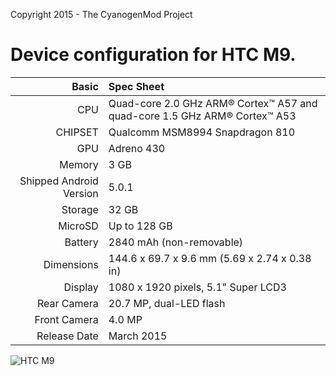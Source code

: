 Copyright 2015 - The CyanogenMod Project

Device configuration for HTC M9.
=====================================

Basic   | Spec Sheet
-------:|:-------------------------
CPU     | Quad-core 2.0 GHz ARM® Cortex™ A57 and quad-core 1.5 GHz ARM® Cortex™ A53
CHIPSET | Qualcomm MSM8994 Snapdragon 810
GPU     | Adreno 430
Memory  | 3 GB
Shipped Android Version | 5.0.1
Storage | 32 GB
MicroSD | Up to 128 GB
Battery | 2840 mAh (non-removable)
Dimensions | 144.6 x 69.7 x 9.6 mm (5.69 x 2.74 x 0.38 in)
Display | 1080 x 1920 pixels, 5.1" Super LCD3
Rear Camera  | 20.7 MP, dual-LED flash
Front Camera | 4.0 MP
Release Date | March 2015

![HTC M9](http://cdn2.gsmarena.com/vv/pics/htc/htc-one-m9-3.jpg "HTC M9")
